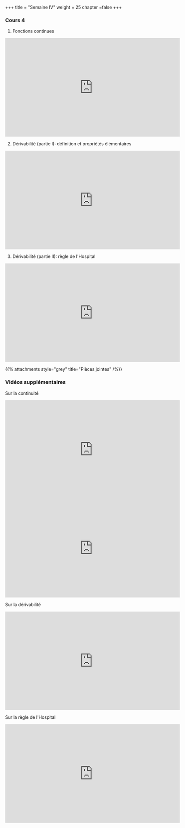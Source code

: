+++
title = "Semaine IV"
weight = 25
chapter =false
+++

<!--
# :construction:
Vidéos disponible le 29 septembre 2020
-->

### Cours 4 

1) Fonctions continues

<iframe width="560" height="315" src="https://www.youtube.com/embed/PRmFyYbwq9s" frameborder="0" allow="accelerometer; autoplay; clipboard-write; encrypted-media; gyroscope; picture-in-picture" allowfullscreen></iframe>

2) Dérivabilité (partie I): définition et propriétés élémentaires

<iframe width="560" height="315" src="https://www.youtube.com/embed/TD5rYcy6oX4" frameborder="0" allow="accelerometer; autoplay; clipboard-write; encrypted-media; gyroscope; picture-in-picture" allowfullscreen></iframe>

3) Dérivabilité (partie II): règle de l'Hospital

<iframe width="560" height="315" src="https://www.youtube.com/embed/2By6XaqC550" frameborder="0" allow="accelerometer; autoplay; clipboard-write; encrypted-media; gyroscope; picture-in-picture" allowfullscreen></iframe>

{{% attachments style="grey" title="Pièces jointes" /%}}

### Vidéos supplémentaires

Sur la continuité

<iframe width="560" height="315" src="https://www.youtube.com/embed/kdEQGfeC0SE" frameborder="0" allow="accelerometer; autoplay; clipboard-write; encrypted-media; gyroscope; picture-in-picture" allowfullscreen></iframe>


<iframe width="560" height="315" src="https://www.youtube.com/embed/WT7oxiiFYt8" frameborder="0" allow="accelerometer; autoplay; clipboard-write; encrypted-media; gyroscope; picture-in-picture" allowfullscreen></iframe>

Sur la dérivabilité

<iframe width="560" height="315" src="https://www.youtube.com/embed/xuAiQOzIkWY" frameborder="0" allow="accelerometer; autoplay; clipboard-write; encrypted-media; gyroscope; picture-in-picture" allowfullscreen></iframe>

Sur la règle de l'Hospital

<iframe width="560" height="315" src="https://www.youtube.com/embed/PdSzruR5OeE" frameborder="0" allow="accelerometer; autoplay; clipboard-write; encrypted-media; gyroscope; picture-in-picture" allowfullscreen></iframe>
